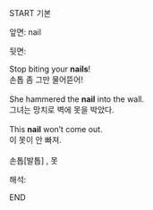 START
기본

앞면:
nail


뒷면:
<div>Stop biting your <b>nails</b>! </div><div>손톱 좀 그만 물어뜯어!</div><div><br></div><div>She hammered the <strong>nail</strong> into the wall. </div><div><div>그녀는 망치로 벽에 못을 박았다.</div></div><div><br></div><div><div>This <strong>nail</strong> won’t come out. </div><div><div>이 못이 안 빠져.</div></div></div><div><br></div><div>손톱[발톱] , 못</div>


해석:
<!--ID: 1746614454310-->
END